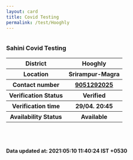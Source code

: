 ```yaml
---
layout: card
title: Covid Testing
permalink: /test/Hooghly
---
```

<div class="row">
	<div class="column">
<div class="card_av">
<h3>Sahini Covid Testing</h3>

<div class="info"><table>
<tr><th>District</th><th>Hooghly</th></tr>
<tr><th>Location</th><th>Srirampur-Magra</th></tr>
<tr><th>Contact number </th><th><a href="tel:9051292025">9051292025</a></th></tr>
<tr><th>Verification  Status</th><th>Verified</th></tr>
<tr><th>Verification time</th><th>29/04. 20:45</th></tr>
<tr><th>Availability Status</th><th>Available</th></tr>
</table></div></div>
</div>
</div> <br><br>
<h4> Data updated at: 2021:05:10 11:40:24 IST +0530 </h4>
